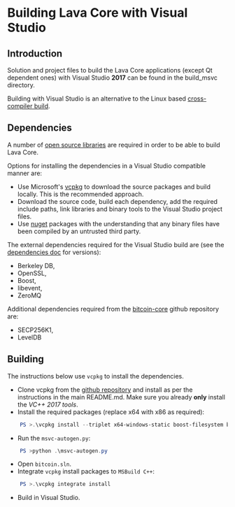 Building Lava Core with Visual Studio
========================================

Introduction
---------------------
Solution and project files to build the Lava Core applications (except Qt dependent ones) with Visual Studio **2017** can be found in the build_msvc directory.

Building with Visual Studio is an alternative to the Linux based [cross-compiler build](https://github.com/bitcoin/bitcoin/blob/master/doc/build-windows.md).

Dependencies
---------------------
A number of [open source libraries](https://github.com/bitcoin/bitcoin/blob/master/doc/dependencies.md) are required in order to be able to build Lava Core.

Options for installing the dependencies in a Visual Studio compatible manner are:

- Use Microsoft's [vcpkg](https://docs.microsoft.com/en-us/cpp/vcpkg) to download the source packages and build locally. This is the recommended approach.
- Download the source code, build each dependency, add the required include paths, link libraries and binary tools to the Visual Studio project files.
- Use [nuget](https://www.nuget.org/) packages with the understanding that any binary files have been compiled by an untrusted third party.

The external dependencies required for the Visual Studio build are (see the [dependencies doc](https://github.com/bitcoin/bitcoin/blob/master/doc/dependencies.md) for versions):

- Berkeley DB,
- OpenSSL,
- Boost,
- libevent,
- ZeroMQ

Additional dependencies required from the [bitcoin-core](https://github.com/bitcoin-core) github repository are:
- SECP256K1,
- LevelDB

Building
---------------------
The instructions below use `vcpkg` to install the dependencies.

- Clone vcpkg from the [github repository](https://github.com/Microsoft/vcpkg) and install as per the instructions in the main README.md. Make sure you already **only** install the *VC++ 2017 tools*.
- Install the required packages (replace x64 with x86 as required):

```powershell
    PS >.\vcpkg install --triplet x64-windows-static boost-filesystem boost-signals2 boost-test libevent openssl zeromq berkeleydb secp256k1 leveldb rapidcheck libqrencode
```
- Run the `msvc-autogen.py`:
```powershell
    PS >python .\msvc-autogen.py
```
- Open `bitcoin.sln`.
- Integrate `vcpkg` install packages to `MSBuild C++`:
```powershell
    PS >.\vcpkg integrate install
``` 
- Build in Visual Studio.
